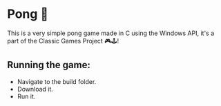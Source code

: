 # Pong 🏓

This is a very simple pong game made in C using the Windows API, it's a part of the Classic Games Project 🎮🕹!

## Running the game:

- Navigate to the build folder.
- Download it.
- Run it.